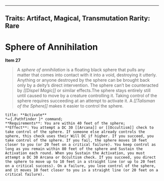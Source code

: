 
---

Traits: Artifact, Magical, Transmutation
Rarity: Rare
---

# Sphere of Annihilation

**Item 27**

> A *sphere of annihilation* is a floating black sphere that pulls any matter that comes into contact with it into a void, destroying it utterly. Anything or anyone destroyed by the sphere can be brought back only by a deity’s direct intervention. The sphere can’t be counteracted by *[[Dispel Magic]]* or similar effects.The sphere stays entirely still until caused to move by a creature controlling it. Taking control of the sphere requires succeeding at an attempt to activate it. A *[[Talisman of the Sphere]]* makes it easier to control the sphere.

```ad-embed-ability
title: **Activate**
*⬻{.Pathfinder }* command; 
**Requirements**: You are within 40 feet of the sphere;
**Effect**: You attempt a DC 30 [[Arcana]] or [[Occultism]] check to take control of the sphere. If someone else already controls the sphere, this check uses their Will DC if higher. If you succeed, you take control of the sphere. If you fail, the sphere moves 10 feet closer to you (or 20 feet on a critical failure). You keep control as long as you remain within 80 feet of the sphere and Sustain the Activation each round. When you Sustain the Activation, you must attempt a DC 30 Arcana or Occultism check. If you succeed, you direct the sphere to move up to 10 feet in a straight line (or up to 20 feet on a critical success). On a failure, you lose control of the sphere, and it moves 10 feet closer to you in a straight line (or 20 feet on a critical failure).

```
